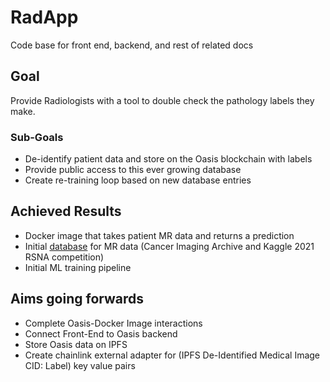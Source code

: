 # RadApp
Code base for front end, backend, and rest of related docs

<!-- .slide -->

## Goal

Provide Radiologists with a tool to double check the pathology labels they make.

### Sub-Goals

- De-identify patient data and store on the Oasis blockchain with labels
- Provide public access to this ever growing database
- Create re-training loop based on new database entries 

<!-- .slide vertical=true -->

<!-- .slide -->

## Achieved Results

<!-- .slide vertical=true -->
- Docker image that takes patient MR data and returns a prediction 
- Initial [database](https://www.kaggle.com/clarksaben/glioma-axial-test-radapp) for MR data (Cancer Imaging Archive and Kaggle 2021 RSNA competition)
- Initial ML training pipeline 

<!-- .slide vertical=true -->

## Aims going forwards

<!-- .slide vertical=true -->
- Complete Oasis-Docker Image interactions
- Connect Front-End to Oasis backend
- Store Oasis data on IPFS 
- Create chainlink external adapter for (IPFS De-Identified Medical Image CID: Label) key value pairs
<!-- .slide vertical=true -->
